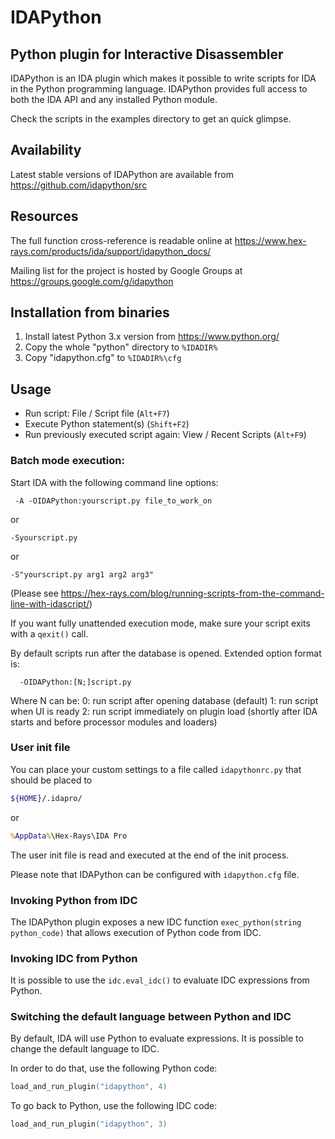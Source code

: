 # IDAPython
## Python plugin for Interactive Disassembler

IDAPython is an IDA plugin which makes it possible to write scripts
for IDA in the Python programming language. IDAPython provides full
access to both the IDA API and any installed Python module.

Check the scripts in the examples directory to get an quick glimpse.

## Availability

Latest stable versions of IDAPython are available from
  https://github.com/idapython/src

## Resources

The full function cross-reference is readable online at
  https://www.hex-rays.com/products/ida/support/idapython_docs/

Mailing list for the project is hosted by Google Groups at
  https://groups.google.com/g/idapython

## Installation from binaries

1. Install latest Python 3.x version from https://www.python.org/
2. Copy the whole "python" directory to `%IDADIR%`
3. Copy "idapython.cfg" to `%IDADIR%\cfg`

## Usage

 - Run script: File / Script file (`Alt+F7`)
 - Execute Python statement(s) (`Shift+F2`)
 - Run previously executed script again: View / Recent Scripts (`Alt+F9`)

### Batch mode execution:

Start IDA with the following command line options:
```
 -A -OIDAPython:yourscript.py file_to_work_on
 ```
or
```
-Syourscript.py
```
or
```
-S"yourscript.py arg1 arg2 arg3"
```

(Please see https://hex-rays.com/blog/running-scripts-from-the-command-line-with-idascript/)

If you want fully unattended execution mode, make sure your script
exits with a `qexit()` call.

By default scripts run after the database is opened. Extended option
format is:
```
  -OIDAPython:[N;]script.py
```
Where N can be:
  0: run script after opening database (default)
  1: run script when UI is ready
  2: run script immediately on plugin load (shortly after IDA starts and before processor modules and loaders)

### User init file

You can place your custom settings to a file called `idapythonrc.py`
that should be placed to
```sh
${HOME}/.idapro/
```
or
```cmd
%AppData%\Hex-Rays\IDA Pro
```
The user init file is read and executed at the end of the init process.

Please note that IDAPython can be configured with `idapython.cfg` file.

### Invoking Python from IDC

The IDAPython plugin exposes a new IDC function `exec_python(string python_code)` that allows execution
of Python code from IDC.

### Invoking IDC from Python

It is possible to use the `idc.eval_idc()` to evaluate IDC expressions from Python.

### Switching the default language between Python and IDC

By default, IDA will use Python to evaluate expressions. It is possible to change the default language to IDC.

In order to do that, use the following Python code:
```c
load_and_run_plugin("idapython", 4)
```
To go back to Python, use the following IDC code:
```c
load_and_run_plugin("idapython", 3)
```
